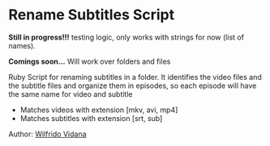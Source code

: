 # Rename Subtitles Script

**Still in progress!!!** testing logic, only works with strings for now (list of names).

**Comings soon...** Will work over folders and files

Ruby Script for renaming subtitles in a folder. It identifies the video files and the subtitle files and organize them in episodes, so each episode will have the same name for video and subtitle 

* Matches videos with extension [mkv, avi, mp4]
* Matches subtitles with extension [srt, sub]

Author: [Wilfrido Vidana](wvidanas@gmail.com)
